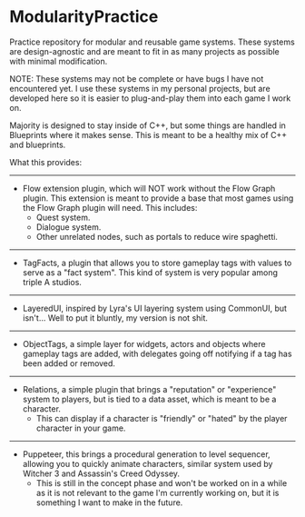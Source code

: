 # ModularityPractice
Practice repository for modular and reusable game systems.
These systems are design-agnostic and are meant to fit in as many projects as possible with minimal modification.

NOTE: These systems may not be complete or have bugs I have not encountered yet. I use these systems in my personal projects, but are developed here so it is easier to plug-and-play them into each game I work on.

Majority is designed to stay inside of C++, but some things are handled in Blueprints where it makes sense. This is meant to be a healthy mix of C++ and blueprints.

What this provides:

---
- Flow extension plugin, which will NOT work without the Flow Graph plugin. This extension is meant to provide a base that most games using the Flow Graph plugin will need. This includes:
	- Quest system.
	- Dialogue system.
   	- Other unrelated nodes, such as portals to reduce wire spaghetti.

---
 - TagFacts, a plugin that allows you to store gameplay tags with values to serve as a "fact system". This kind of system is very popular among triple A studios.

---
 - LayeredUI, inspired by Lyra's UI layering system using CommonUI, but isn't... Well to put it bluntly, my version is not shit.

---
 - ObjectTags, a simple layer for widgets, actors and objects where gameplay tags are added, with delegates going off notifying if a tag has been added or removed.

---
 - Relations, a simple plugin that brings a "reputation" or "experience" system to players, but is tied to a data asset, which is meant to be a character.
	 - This can display if a character is "friendly" or "hated" by the player character in your game.

---
 - Puppeteer, this brings a procedural generation to level sequencer, allowing you to quickly animate characters, similar system used by Witcher 3 and Assassin's Creed Odyssey.
	- This is still in the concept phase and won't be worked on in a while as it is not relevant to the game I'm currently working on, but it is something I want to make in the future.
